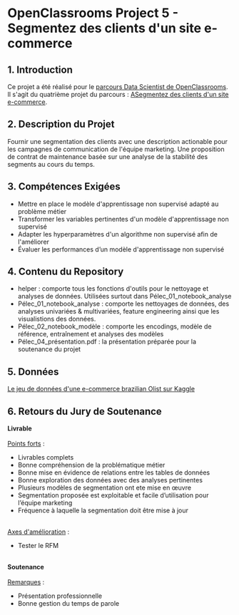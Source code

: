 # OpenClassrooms Project 5 - Segmentez des clients d'un site e-commerce

## 1. Introduction
Ce projet a été réalisé pour le [parcours Data Scientist de OpenClassrooms](https://openclassrooms.com/fr/paths/164-data-scientist). <br>
Il s'agit du quatrième projet du parcours : [ASegmentez des clients d'un site e-commerce](https://openclassrooms.com/fr/paths/164/projects/630/assignment).

## 2. Description du Projet
Fournir une segmentation des clients avec une description actionable pour les campagnes de communication de l'équipe marketing. Une proposition de contrat de maintenance basée sur une analyse de la stabilité des segments au cours du temps.


## 3. Compétences Exigées
- Mettre en place le modèle d'apprentissage non supervisé adapté au problème métier
- Transformer les variables pertinentes d'un modèle d'apprentissage non supervisé
- Adapter les hyperparamètres d'un algorithme non supervisé afin de l'améliorer
- Évaluer les performances d’un modèle d'apprentissage non supervisé

## 4. Contenu du Repository
- helper : comporte tous les fonctions d'outils pour le nettoyage et analyses de données. Utilisées surtout dans Pélec_01_notebook_analyse
- Pélec_01_notebook_analyse : comporte les nettoyages de données, des analyses univariées & multivariées, feature engineering ainsi que les visualistions des données.
- Pélec_02_notebook_modèle : comporte les encodings, modèle de référence, entraînement et analyses des modèles
- Pélec_04_présentation.pdf : la présentation préparée pour la soutenance du projet

## 5. Données
[Le jeu de données d'une e-commerce brazilian Olist sur Kaggle](https://www.kaggle.com/olistbr/brazilian-ecommerce#)


## 6. Retours du Jury de Soutenance
**Livrable**<br><br>
<ins>Points forts</ins> :
- Livrables complets 
- Bonne compréhension de la problématique métier
- Bonne mise en évidence de relations entre les tables de données
- Bonne exploration des données avec des analyses pertinentes
- Plusieurs modèles de segmentation ont ete mise en œuvre 
- Segmentation proposée est exploitable et facile d’utilisation pour l’équipe marketing
- Fréquence à laquelle la segmentation doit être mise à jour
<br><br>

<ins>Axes d'amélioration</ins> :
- Tester le RFM
<br><br>

**Soutenance**<br><br>
<ins>Remarques</ins> :
- Présentation professionnelle
- Bonne gestion du temps de parole

<br>